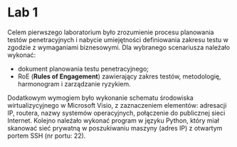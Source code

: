 # Lab 1
Celem pierwszego laboratorium było zrozumienie procesu planowania testów penetracyjnych i nabycie umiejętności definiowania zakresu testu w zgodzie z wymaganiami biznesowymi.
Dla wybranego scenariusza należało wykonać:
* dokument planowania testu penetracyjnego;
* RoE (__Rules of Engagement__) zawierający zakres testów, metodologię, harmonogram i zarządzanie ryzykiem.

Dodatkowym wymogiem było wykonanie schematu środowiska wirtualizycyjnego w Microsoft Visio, z zaznaczeniem elementów: adresacji IP, routera, nazwy systemów operacyjnych, połączenie do publicznej sieci Internet.
Kolejno należało wykonać program w języku Python, który miał skanować sieć prywatną w poszukiwaniu maszyny (adres IP) z otwartym portem SSH (nr portu: 22).